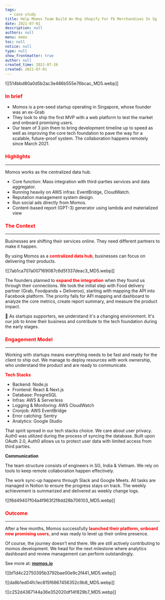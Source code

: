 ```yaml
---
tags: 
  - case study
title: Help Momos Team Build An Mvp Shopify For Fb Merchandises In Sg
date: 2021-07-01
description: null
authors: null
menu: memo
toc: null
notice: null
type: null
show_frontmatter: true
author: null
created_time: 2021-07-26
created: 2021-07-01
---
```


![[514bbd80a0d5b2ac3e486b555e76bcac_MD5.webp]]

### <span style='color:red'>**In brief**</span>

* Momos is a pre-seed startup operating in Singapore, whose founder was an ex-Grab
* They look to ship the first MVP with a web platform to test the market and onboard promising users.
* Our team of 3 join them to bring development timeline up to speed as well as improving the core tech foundation to pave the way for a scalable, future-proof system. The collaboration happens remotely since March 2021.

### <span style='color:red'>Highlights</span>

---

Momos works as the centralized data hub.

* Core function: Mass integration with third-parties services and data aggregator.
* Running heavily on AWS infras: EventBridge, CloudWatch.
* Reputation management system design.
* Run social ads directly from Momos.
* Content-based report (GPT-3) generator using lambda and materialized view

### <span style='color:red'>The Context</span>

---

<!-- column_list 81c140a0-ebe9-46e5-8571-12a75a372aef -->

<!-- column e4394ac1-107c-4f3d-8f7d-c40ca24627cd -->

Businesses are shifting their services online. They need different partners to make it happen.


By using Momos as a <span style='color:red'>**centralized data hub**</span>, businesses can focus on delivering their products.

<!-- column b12ebdd1-2305-4690-9bd8-7850067c0a26 -->

![[7ab1ca707a007169087c6d5f337deac3_MD5.webp]]

The founders planned to <span style='color:red'>**expand the integration**</span> when they found us through their connections. We took the initial step with Food delivery partner (Grab, Foodpanda + Deliveroo), starting with mapping the API into Facebook platform. The priority falls for API mapping and dashboard to analyze the core metrics, create report summary, and measure the product impact.


📍 As startups supporters, we understand it's a changing environment. It's our job to know their business and contribute to the tech foundation during the early stages.


### <span style='color:red'>**Engagement Model**</span>

---

Working with startups means everything needs to be fast and ready for the client to ship out. We manage to deploy resources with work ownership, who understand the product and are ready to communicate. 


<span style='color:red'>**Tech Stacks**</span>

<!-- column_list a0a51fbe-1689-4692-8a34-0a0e20af879f -->

<!-- column 2355976d-4474-4755-b994-f6c5ccb7448d -->

* Backend: Node.js
* Frontend: React & Next.js
* Database: PosgreSQL
* Infras: AWS & Serverless
* Logging & Monitoring: AWS CloudWatch
* Cronjob: AWS EventBridge
* Error catching: Sentry
* Analytics: Google Studio

<!-- column 332ffea4-6245-4920-92ed-612dccc836c1 -->

That spirit spread in our tech stacks choice.
We care about user privacy. Auth0 was utilized during the process of syncing the database.
Built upon OAuth 2.0, Auth0 allows us to protect user data with limited access from third parties.


**Communication**

<!-- column_list 2b81435e-2baa-45ea-be6e-ef41edfc6d7c -->

<!-- column acf2a5c5-2146-4769-bf76-532af7881973 -->

The team structure consists of engineers in SG, India & Vietnam. We rely on tools to keep remote collaboration happen effectively.

The work sync-up happens through Slack and Google Meets. All tasks are managed in Notion to ensure the progress stays on track.
The weekly achievement is summarized and delivered as weekly change logs.

<!-- column b6389a66-c348-4589-a82d-ee39ed663c3c -->

![[f6d49407f04a4f963f2f8dd28b706103_MD5.webp]]


### <span style='color:red'>**Outcome**</span>

---

After a few months, Momos successfully <span style='color:red'>**launched their platform, onboard new promising users**</span>, and was ready to level up their online presence.

Of course, the journey doesn't end there. We are still actively contributing to momos development. We head for the next milestone where analytics dashboard and review management can perform outstandingly.

See more at: <span style='color:red'>**[momos.io](https://www.momos.io/)**</span>


<!-- column_list cb6fa0fa-1f4d-449a-81c4-47f0586627a2 -->

<!-- column 6aa2c7be-cbbc-486e-ad01-a694aa1eefbc -->

![[bf1d4c22750395b3792bae00e9c2f441_MD5.webp]]

<!-- column 1b8eee84-e8ac-4be2-962d-c310faca0f13 -->

![[da8b1ed04fc1ec815f6667456352c9b8_MD5.webp]]


![[c252d4367144a36e352020df14f829b7_MD5.webp]]

